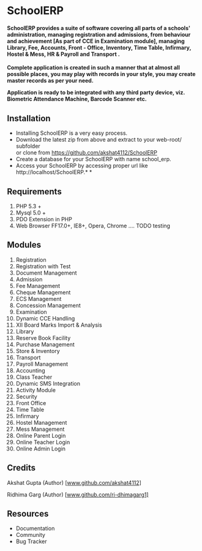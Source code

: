 # SchoolERP

#### SchoolERP provides a suite of software covering all parts of a schools' administration, managing registration and admissions, from behaviour and achievement [As part of CCE in Examination module], managing Library, Fee, Accounts, Front - Office, Inventory, Time Table, Infirmary, Hostel & Mess, HR & Payroll and Transport .

**Complete application is created in such a manner that at almost all possible places, you may play with records in your style, you may create master records as per your need.**

**Application is ready to be integrated with any third party device, viz. Biometric Attendance Machine, Barcode Scanner etc.**


## Installation 
* Installing SchoolERP is a very easy process.
* Download the latest zip from above and extract to your web-root/ subfolder   
or clone from https://github.com/akshat4112/SchoolERP 
* Create a database for your SchoolERP with name school_erp.
* Access your SchoolERP by accessing proper url like http://localhost/SchoolERP.* *

## Requirements
1. PHP 5.3 +
2. Mysql 5.0 +
3. PDO Extension in PHP
4. Web Browser FF17.0+, IE8+, Opera, Chrome .... TODO testing

## Modules

1. Registration
2. Registration with Test
3. Document Management
4. Admission
5. Fee Management
6. Cheque Management
7. ECS Management
8. Concession Management
9. Examination
10. Dynamic CCE Handling
11. XII Board Marks Import & Analysis
12. Library
13. Reserve Book Facility
14. Purchase Management
15. Store & Inventory
16. Transport
17. Payroll Management
18. Accounting
19. Class Teacher
20. Dynamic SMS Integration
21. Activity Module
22. Security
23. Front Office
24. Time Table
25. Infirmary
26. Hostel Management
27. Mess Management
28. Online Parent Login
29. Online Teacher Login
30. Online Admin Login

## Credits 
Akshat Gupta (Author) [www.github.com/akshat4112]

Ridhima Garg (Author) [www.github.com/ri-dhimagarg1]

## Resources
* Documentation
* Community
* Bug Tracker
